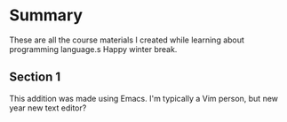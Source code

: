 # Summary
These are all the course materials I created while learning about programming language.s Happy winter break.

## Section 1
This addition was made using Emacs. I'm typically a Vim person, but new year new text editor?